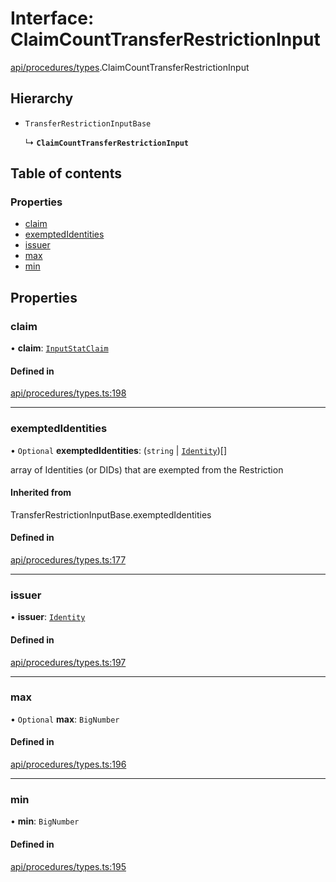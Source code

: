 # Interface: ClaimCountTransferRestrictionInput

[api/procedures/types](../wiki/api.procedures.types).ClaimCountTransferRestrictionInput

## Hierarchy

- `TransferRestrictionInputBase`

  ↳ **`ClaimCountTransferRestrictionInput`**

## Table of contents

### Properties

- [claim](../wiki/api.procedures.types.ClaimCountTransferRestrictionInput#claim)
- [exemptedIdentities](../wiki/api.procedures.types.ClaimCountTransferRestrictionInput#exemptedidentities)
- [issuer](../wiki/api.procedures.types.ClaimCountTransferRestrictionInput#issuer)
- [max](../wiki/api.procedures.types.ClaimCountTransferRestrictionInput#max)
- [min](../wiki/api.procedures.types.ClaimCountTransferRestrictionInput#min)

## Properties

### claim

• **claim**: [`InputStatClaim`](../wiki/types#inputstatclaim)

#### Defined in

[api/procedures/types.ts:198](https://github.com/PolymeshAssociation/polymesh-sdk/blob/3d14e829/src/api/procedures/types.ts#L198)

___

### exemptedIdentities

• `Optional` **exemptedIdentities**: (`string` \| [`Identity`](../wiki/api.entities.Identity.Identity))[]

array of Identities (or DIDs) that are exempted from the Restriction

#### Inherited from

TransferRestrictionInputBase.exemptedIdentities

#### Defined in

[api/procedures/types.ts:177](https://github.com/PolymeshAssociation/polymesh-sdk/blob/3d14e829/src/api/procedures/types.ts#L177)

___

### issuer

• **issuer**: [`Identity`](../wiki/api.entities.Identity.Identity)

#### Defined in

[api/procedures/types.ts:197](https://github.com/PolymeshAssociation/polymesh-sdk/blob/3d14e829/src/api/procedures/types.ts#L197)

___

### max

• `Optional` **max**: `BigNumber`

#### Defined in

[api/procedures/types.ts:196](https://github.com/PolymeshAssociation/polymesh-sdk/blob/3d14e829/src/api/procedures/types.ts#L196)

___

### min

• **min**: `BigNumber`

#### Defined in

[api/procedures/types.ts:195](https://github.com/PolymeshAssociation/polymesh-sdk/blob/3d14e829/src/api/procedures/types.ts#L195)
